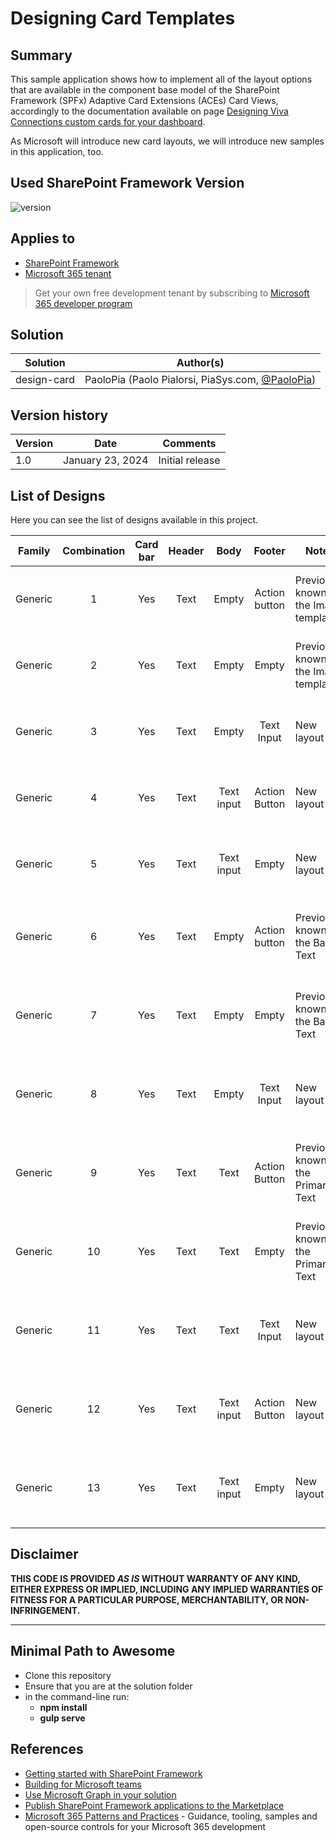 # Designing Card Templates

## Summary

This sample application shows how to implement all of the layout options that are available in the component base model of the SharePoint Framework (SPFx) Adaptive Card Extensions (ACEs) Card Views, accordingly to the documentation available on page [Designing Viva Connections custom cards for your dashboard](https://learn.microsoft.com/en-us/sharepoint/dev/spfx/viva/design/designing-card).

As Microsoft will introduce new card layouts, we will introduce new samples in this application, too.

## Used SharePoint Framework Version

![version](https://img.shields.io/badge/version-1.18.2-green.svg)

## Applies to

- [SharePoint Framework](https://aka.ms/spfx)
- [Microsoft 365 tenant](https://docs.microsoft.com/en-us/sharepoint/dev/spfx/set-up-your-developer-tenant)

> Get your own free development tenant by subscribing to [Microsoft 365 developer program](http://aka.ms/o365devprogram)

## Solution

| Solution    | Author(s)                                               |
| ----------- | ------------------------------------------------------- |
| design-card | PaoloPia (Paolo Pialorsi, PiaSys.com, [@PaoloPia](https://twitter.com/PaoloPia)) |

## Version history

| Version | Date             | Comments        |
| ------- | ---------------- | --------------- |
| 1.0     | January 23, 2024 | Initial release |

## List of Designs

Here you can see the list of designs available in this project.

| Family | Combination 	| Card bar 	| Header 	|  Body 	 |  Footer 	     | Notes                                 	| Sample Card 	| Adaptive Card Name |
|:-----------:	|:-----------:	|:--------:	|:------------:	|:-----:	 |:-------:	     |---------------------------------------	|-------------	|-------------	|
| Generic |     1     	|    Yes   	|     Text     	| Empty 	 | Action button | Previously known as the Image template 	| ![Generic card with image permutation 1.](https://learn.microsoft.com/en-us/sharepoint/dev/images/viva-design/img-permutation-01-card-layout.png) | [GenericTextImageButton](./src/adaptiveCardExtensions/genericTextImageButton/) |
| Generic |     2     	|    Yes   	|     Text     	| Empty 	 | Empty         | Previously known as the Image template	| ![Generic card with image permutation 2.](https://learn.microsoft.com/en-us/sharepoint/dev/images/viva-design/img-permutation-02-card-layout.png) | [GenericTextImage](./src/adaptiveCardExtensions/genericTextImage/) |
| Generic |     3     	|    Yes   	|     Text     	| Empty 	 | Text Input    | New layout                           	| ![Generic card with image permutation 3.](https://learn.microsoft.com/en-us/sharepoint/dev/images/viva-design/img-permutation-03-card-layout.png) | [GenericTextInputImage](./src/adaptiveCardExtensions/genericTextInputImage/) |
| Generic |     4     	|    Yes   	|     Text     	| Text input | Action Button | New layout                           	| ![Generic card with image permutation 4.](https://learn.microsoft.com/en-us/sharepoint/dev/images/viva-design/img-permutation-04-card-layout.png) | [GenericTextInputButtonImage](./src/adaptiveCardExtensions/genericTextInputButtonImage/) |
| Generic |     5     	|    Yes   	|     Text     	| Text input | Empty         | New layout                             	| ![Generic card with image permutation 5.](https://learn.microsoft.com/en-us/sharepoint/dev/images/viva-design/img-permutation-05-card-layout.png) | [GenericTextInputNoButtonImage](./src/adaptiveCardExtensions/genericTextInputNoButtonImage/) |
| Generic |     6     	|    Yes   	|     Text     	| Empty 	 | Action button | Previously known as the Basic Text       | ![Generic card without image permutation 1.](https://learn.microsoft.com/en-us/sharepoint/dev/images/viva-design/img-examples-01-card-withoutimage.png) | [GenericBasicTextButton](./src/adaptiveCardExtensions/genericBasicTextButton/) |
| Generic |     7     	|    Yes   	|     Text     	| Empty 	 | Empty         | Previously known as the Basic Text       | ![Generic card without image permutation 2.](https://learn.microsoft.com/en-us/sharepoint/dev/images/viva-design/img-examples-02-card-withoutimage.png) | [GenericBasicTextNoButton](./src/adaptiveCardExtensions/genericBasicTextNoButton/) |
| Generic |     8     	|    Yes   	|     Text     	| Empty 	 | Text Input    | New layout                               | ![Generic card without image permutation 3.](https://learn.microsoft.com/en-us/sharepoint/dev/images/viva-design/img-examples-03-card-withoutimage.png) | [GenericTextInputButton](./src/adaptiveCardExtensions/genericTextInputButton/) |
| Generic |     9     	|    Yes   	|     Text     	| Text       | Action Button | Previously known as the Primary Text     | ![Generic card without image permutation 4.](https://learn.microsoft.com/en-us/sharepoint/dev/images/viva-design/img-examples-04-card-withoutimage.png) | [GenericPrimaryTextButton](./src/adaptiveCardExtensions/genericPrimaryTextButton/) |
| Generic |     10     	|    Yes   	|     Text     	| Text       | Empty         | Previously known as the Primary Text     | ![Generic card without image permutation 5.](https://learn.microsoft.com/en-us/sharepoint/dev/images/viva-design/img-examples-05-card-withoutimage.png) | [GenericPrimaryTextNoButton](./src/adaptiveCardExtensions/genericPrimaryTextNoButton/) |
| Generic |     11     	|    Yes   	|     Text     	| Text       | Text Input    | New layout                             	| ![Generic card without image permutation 6.](https://learn.microsoft.com/en-us/sharepoint/dev/images/viva-design/img-examples-06-card-withoutimage.png) | [GenericPrimaryTextInputButton](./src/adaptiveCardExtensions/genericPrimaryTextInputButton/) |
| Generic |     12     	|    Yes   	|     Text     	| Text input | Action Button | New layout                             	| ![Generic card without image permutation 7.](https://learn.microsoft.com/en-us/sharepoint/dev/images/viva-design/img-examples-07-card-withoutimage.png) | [GenericInputButton](./src/adaptiveCardExtensions/genericInputButton/) |
| Generic |     13     	|    Yes   	|     Text     	| Text input | Empty         | New layout                             	| ![Generic card without image permutation 8.](https://learn.microsoft.com/en-us/sharepoint/dev/images/viva-design/img-examples-08-card-withoutimage.png) | [GenericInputNoButton](./src/adaptiveCardExtensions/genericInputNoButton/) |

## Disclaimer

**THIS CODE IS PROVIDED _AS IS_ WITHOUT WARRANTY OF ANY KIND, EITHER EXPRESS OR IMPLIED, INCLUDING ANY IMPLIED WARRANTIES OF FITNESS FOR A PARTICULAR PURPOSE, MERCHANTABILITY, OR NON-INFRINGEMENT.**

---

## Minimal Path to Awesome

- Clone this repository
- Ensure that you are at the solution folder
- in the command-line run:
  - **npm install**
  - **gulp serve**

## References

- [Getting started with SharePoint Framework](https://docs.microsoft.com/en-us/sharepoint/dev/spfx/set-up-your-developer-tenant)
- [Building for Microsoft teams](https://docs.microsoft.com/en-us/sharepoint/dev/spfx/build-for-teams-overview)
- [Use Microsoft Graph in your solution](https://docs.microsoft.com/en-us/sharepoint/dev/spfx/web-parts/get-started/using-microsoft-graph-apis)
- [Publish SharePoint Framework applications to the Marketplace](https://docs.microsoft.com/en-us/sharepoint/dev/spfx/publish-to-marketplace-overview)
- [Microsoft 365 Patterns and Practices](https://aka.ms/m365pnp) - Guidance, tooling, samples and open-source controls for your Microsoft 365 development
